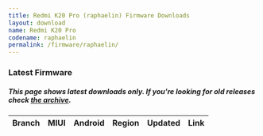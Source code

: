 ```yaml
---
title: Redmi K20 Pro (raphaelin) Firmware Downloads
layout: download
name: Redmi K20 Pro
codename: raphaelin
permalink: /firmware/raphaelin/
---
```


### Latest Firmware
##### This page shows latest downloads only. If you're looking for old releases check [the archive](/archive/firmware/raphaelin/).

<div class="table-responsive-md" id="table-wrapper">
<table id="firmware" class="compact table table-striped table-hover table-sm">
    <thead class="thead-dark">
        <tr>
            <th>Branch</th>
            <th>MIUI</th>
            <th>Android</th>
            <th>Region</th>
            <th>Updated</th>
            <th>Link</th>
        </tr>
    </thead>
    <script>loadFirmwareDownloads('raphaelin', 'latest')</script>
</table>
</div>
